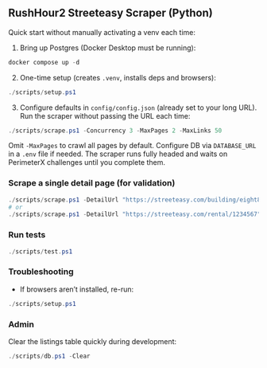 ## RushHour2 Streeteasy Scraper (Python)

Quick start without manually activating a venv each time:

1. Bring up Postgres (Docker Desktop must be running):

```powershell
docker compose up -d
```

2. One-time setup (creates `.venv`, installs deps and browsers):

```powershell
./scripts/setup.ps1
```

3. Configure defaults in `config/config.json` (already set to your long URL). Run the scraper without passing the URL each time:

```powershell
./scripts/scrape.ps1 -Concurrency 3 -MaxPages 2 -MaxLinks 50
```

Omit `-MaxPages` to crawl all pages by default. Configure DB via `DATABASE_URL` in a `.env` file if needed. The scraper runs fully headed and waits on PerimeterX challenges until you complete them.

### Scrape a single detail page (for validation)

```powershell
./scripts/scrape.ps1 -DetailUrl "https://streeteasy.com/building/eight80-880-atlantic-avenue-brooklyn/7f?featured=1"
# or
./scripts/scrape.ps1 -DetailUrl "https://streeteasy.com/rental/1234567"
```

### Run tests

```powershell
./scripts/test.ps1
```

### Troubleshooting

- If browsers aren’t installed, re-run:

```powershell
./scripts/setup.ps1
```

### Admin

Clear the listings table quickly during development:

```powershell
./scripts/db.ps1 -Clear
```



